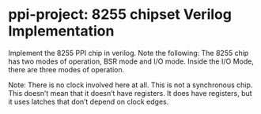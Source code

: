 # ppi-project: 8255 chipset Verilog Implementation

Implement the 8255 PPI chip in verilog.
Note the following​​: The 8255 chip has two modes of operation, BSR mode and I/O mode. Inside the I/O Mode, there are three modes of operation.

Note:​​ There is no clock involved here at all. This is not a synchronous chip. This doesn’t mean that it doesn’t have registers. It does have registers, but it uses latches that don’t depend on clock edges. 

